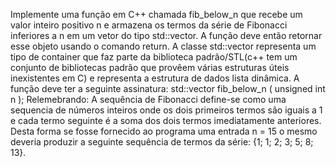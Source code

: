 Implemente uma função em C++ chamada fib_below_n que recebe um valor inteiro positivo n e armazena os
termos da série de Fibonacci inferiores a n em um vetor do tipo std::vector. A função deve então retornar esse
objeto usando o comando return. A classe std::vector representa um tipo de container que faz parte
da biblioteca padrão/STL(c++ tem um conjunto de bibliotecas padrão que provêem várias estruturas úteis
inexistentes em C) e representa a estrutura de dados lista dinâmica.
A função deve ter a seguinte assinatura:
std::vector<int> fib_below_n ( unsigned int n );
Relemebrando: A sequência de Fibonacci define-se como uma sequencia de números inteiros onde os dois
primeiros termos são iguais a 1 e cada termo seguinte é a soma dos dois termos imediatamente anteriores. Desta
forma se fosse fornecido ao programa uma entrada n = 15 o mesmo deveria produzir a seguinte sequência de
termos da série: {1; 1; 2; 3; 5; 8; 13}.
